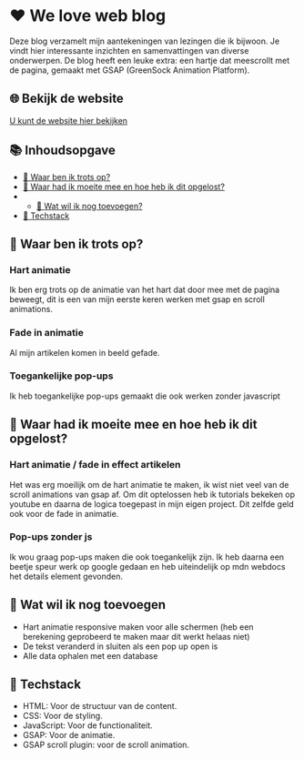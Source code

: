 # ❤️ We love web blog 
Deze blog verzamelt mijn aantekeningen van lezingen die ik bijwoon. Je vindt hier interessante inzichten en samenvattingen van diverse onderwerpen. De blog heeft een leuke extra: een hartje dat meescrollt met de pagina, gemaakt met GSAP (GreenSock Animation Platform).

## 🌐 Bekijk de website
<a href="https://we-love-web-blog.onrender.com/">U kunt de website hier bekijken</a>

## 📚 Inhoudsopgave
* [🌟 Waar ben ik trots op?](#-waar-ben-ik-trots-op)
* [🤔 Waar had ik moeite mee en hoe heb ik dit opgelost?](#-waar-had-ik-moeite-mee-en-hoe-heb-ik-dit-opgelost)
* * [🎯 Wat wil ik nog toevoegen?](#-wat-wil-ik-nog-toevoegen?)
* [📡 Techstack](#-techstack)

## 🌟 Waar ben ik trots op?
### Hart animatie
Ik ben erg trots op de animatie van het hart dat door mee met de pagina beweegt, dit is een van mijn eerste keren werken met gsap en scroll animations.

### Fade in animatie
Al mijn artikelen komen in beeld gefade. 

### Toegankelijke pop-ups
Ik heb toegankelijke pop-ups gemaakt die ook werken zonder javascript

## 🤔 Waar had ik moeite mee en hoe heb ik dit opgelost?

### Hart animatie / fade in effect artikelen
Het was erg moeilijk om de hart animatie te maken, ik wist niet veel van de scroll animations van gsap af. Om dit optelossen heb ik tutorials bekeken op youtube en daarna de logica toegepast in mijn eigen project. Dit zelfde geld ook voor de fade in animatie.

### Pop-ups zonder js
Ik wou graag pop-ups maken die ook toegankelijk zijn. Ik heb daarna een beetje speur werk op google gedaan en heb uiteindelijk op mdn webdocs het details element gevonden.

## 🎯 Wat wil ik nog toevoegen
- Hart animatie responsive maken voor alle schermen (heb een berekening geprobeerd te maken maar dit werkt helaas niet)
- De tekst veranderd in sluiten als een pop up open is
- Alle data ophalen met een database

## 📡 Techstack
- HTML: Voor de structuur van de content.
- CSS: Voor de styling.
- JavaScript: Voor de functionaliteit.
- GSAP: Voor de animatie.
- GSAP scroll plugin: voor de scroll animation.
        
